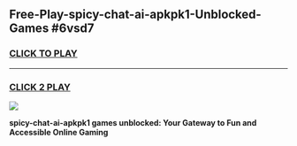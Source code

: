 
## Free-Play-spicy-chat-ai-apkpk1-Unblocked-Games #6vsd7
<h3>
<a href="https://news.freeplayer.one?title=spicy-chat-ai-apkpk1&ref=8M">CLICK TO PLAY</a></h3>
<hr>

<h3>
<a href="https://news.freeplayer.one?title=spicy-chat-ai-apkpk1&ref=8M">CLICK 2 PLAY</a>
  
</h3>

<a href="https://news.freeplayer.one?title=spicy-chat-ai-apkpk1&ref=8M"><img src="https://clearcache.store/games.png"></a>


**spicy-chat-ai-apkpk1 games unblocked: Your Gateway to Fun and Accessible Online Gaming**
